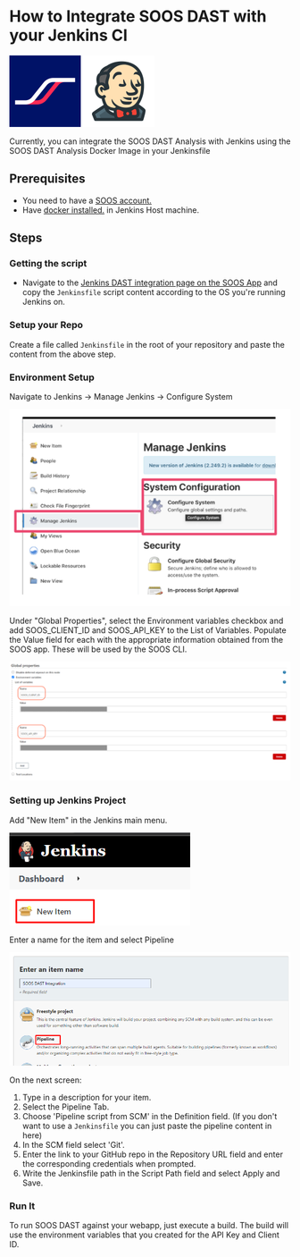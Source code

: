 
# How to Integrate SOOS DAST with your Jenkins CI

<div>
<img src="../assets/img/SOOS-Icon.png" alt="SOOS" width="128" height="128">
<img src="../assets/img/jenkins.png" alt="Jenkins" width="128" height="128">
</div>

Currently, you can integrate the SOOS DAST Analysis with Jenkins using the SOOS DAST Analysis Docker Image in your Jenkinsfile
## Prerequisites

- You need to have a [SOOS account.](https://app.soos.io/register)
- Have [docker installed.](https://docs.docker.com/get-docker/) in Jenkins Host machine.
## Steps
### **Getting the script**
* Navigate to the [Jenkins DAST integration page on the SOOS App](https://app.soos.io/integrate/dast?id=jenkins) and copy the `Jenkinsfile` script content according to the OS you're running Jenkins on.
### **Setup your Repo**
Create a file called `Jenkinsfile` in the root of your repository and paste the content from the above step.

### **Environment Setup**

Navigate to Jenkins -> Manage Jenkins -> Configure System

<img src="../assets/img/jenkins-setup.png">

Under "Global Properties", select the Environment variables checkbox and add SOOS_CLIENT_ID and SOOS_API_KEY to the List of Variables.  Populate the Value field for each with the appropriate information obtained from the SOOS app. These will be used by the SOOS CLI. 

<img src="../assets/img/jenkins-envs.png">

### **Setting up Jenkins Project**

Add "New Item" in the Jenkins main menu.

<img src="../assets/img/jenkins-new-item.png">

Enter a name for the item and select Pipeline

<img src="../assets/img/jenkins-project-config.png">


On the next screen:
1. Type in a description for your item.
2. Select the Pipeline Tab.
3. Choose 'Pipeline script from SCM' in the Definition field. (If you don't want to use a `Jenkinsfile` you can just paste the pipeline content in here)
4. In the SCM field select 'Git'.
5. Enter the link to your GitHub repo in the Repository URL field and enter the corresponding credentials when prompted.
6. Write the Jenkinsfile path in the Script Path field and select Apply and Save.

### **Run It**
To run SOOS DAST against your webapp, just execute a build. The build will use the environment variables that you created for the API Key and Client ID.

